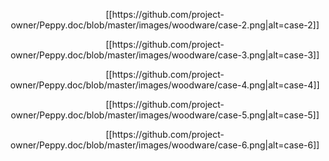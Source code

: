 <p align="center">
[[https://github.com/project-owner/Peppy.doc/blob/master/images/woodware/case-2.png|alt=case-2]]
</p>
<p align="center">
[[https://github.com/project-owner/Peppy.doc/blob/master/images/woodware/case-3.png|alt=case-3]]
</p>
<p align="center">
[[https://github.com/project-owner/Peppy.doc/blob/master/images/woodware/case-4.png|alt=case-4]]
</p>
<p align="center">
[[https://github.com/project-owner/Peppy.doc/blob/master/images/woodware/case-5.png|alt=case-5]]
</p>
<p align="center">
[[https://github.com/project-owner/Peppy.doc/blob/master/images/woodware/case-6.png|alt=case-6]]
</p>